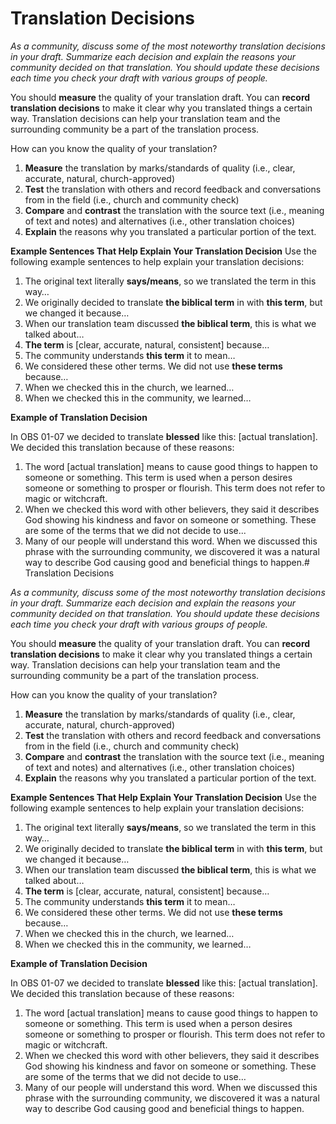 # Translation Decisions
*As a community, discuss some of the most noteworthy translation decisions in your draft. Summarize each decision and explain the reasons your community decided on that translation. You should update these decisions each time you check your draft with various groups of people.*

You should **measure** the quality of your translation draft. You can **record translation decisions** to make it clear why you translated things a certain way. Translation decisions can help your translation team and the surrounding community be a part of the translation process.

How can you know the quality of your translation?

1. **Measure** the translation by marks/standards of quality (i.e., clear, accurate, natural, church-approved)
2. **Test** the translation with others and record feedback and conversations from in the field (i.e., church and community check)
3. **Compare** and **contrast** the translation with the source text (i.e., meaning of text and notes) and alternatives (i.e., other translation choices)
4. **Explain** the reasons why you translated a particular portion of the text.

**Example Sentences That Help Explain Your Translation Decision**
Use the following example sentences to help explain your translation decisions:

1. The original text literally **says/means**, so we translated the term in this way…
2. We originally decided to translate **the biblical term** in with **this term**, but we changed it because…
3. When our translation team discussed **the biblical term**, this is what we talked about…
4. **The term** is \[clear, accurate, natural, consistent] because…
5. The community understands **this term** it to mean…
6. We considered these other terms. We did not use **these terms** because…
7. When we checked this in the church, we learned…
8. When we checked this in the community, we learned…

**Example of Translation Decision**

In OBS 01-07 we decided to translate **blessed** like this: \[actual translation]. We decided this translation because of these reasons:

1. The word \[actual translation] means to cause good things to happen to someone or something. This term is used when a person desires someone or something to prosper or flourish. This term does not refer to magic or witchcraft.
2. When we checked this word with other believers, they said it describes God showing his kindness and favor on someone or something. These are some of the terms that we did not decide to use...
3. Many of our people will understand this word. When we discussed this phrase with the surrounding community, we discovered it was a natural way to describe God causing good and beneficial things to happen.# Translation Decisions

*As a community, discuss some of the most noteworthy translation decisions in your draft. Summarize each decision and explain the reasons your community decided on that translation. You should update these decisions each time you check your draft with various groups of people.*

You should **measure** the quality of your translation draft. You can **record translation decisions** to make it clear why you translated things a certain way. Translation decisions can help your translation team and the surrounding community be a part of the translation process.

How can you know the quality of your translation?

1.  **Measure** the translation by marks/standards of quality (i.e., clear, accurate, natural, church-approved)
2.  **Test** the translation with others and record feedback and conversations from in the field (i.e., church and community check)
3.  **Compare** and **contrast** the translation with the source text (i.e., meaning of text and notes) and alternatives (i.e., other translation choices)
4.  **Explain** the reasons why you translated a particular portion of the text.

**Example Sentences That Help Explain Your Translation Decision**
Use the following example sentences to help explain your translation decisions:

1.  The original text literally **says/means**, so we translated the term in this way…
2.  We originally decided to translate **the biblical term** in with **this term**, but we changed it because…
3.  When our translation team discussed **the biblical term**, this is what we talked about…
4.  **The term** is \[clear, accurate, natural, consistent\] because…
5.  The community understands **this term** it to mean…
6.  We considered these other terms. We did not use **these terms** because…
7.  When we checked this in the church, we learned…
8.  When we checked this in the community, we learned…

**Example of Translation Decision**

In OBS 01-07 we decided to translate **blessed** like this: \[actual translation\]. We decided this translation because of these reasons:

1.  The word \[actual translation\] means to cause good things to happen to someone or something. This term is used when a person desires someone or something to prosper or flourish. This term does not refer to magic or witchcraft.
2.  When we checked this word with other believers, they said it describes God showing his kindness and favor on someone or something. These are some of the terms that we did not decide to use…
3.  Many of our people will understand this word. When we discussed this phrase with the surrounding community, we discovered it was a natural way to describe God causing good and beneficial things to happen.
